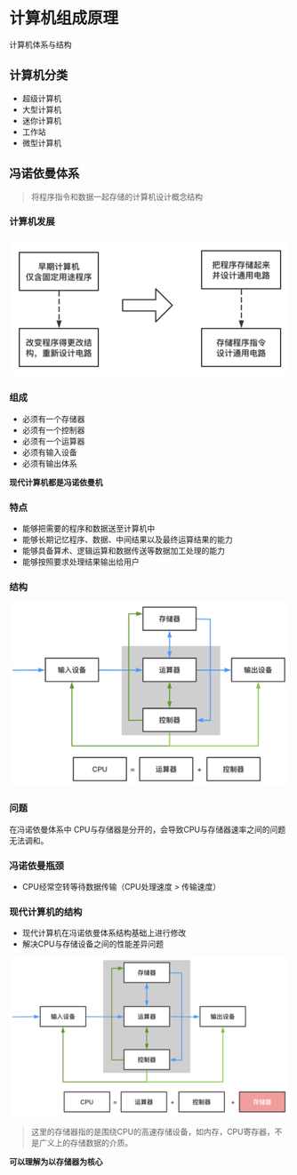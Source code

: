 # 计算机组成原理

计算机体系与结构



## 计算机分类

- 超级计算机
- 大型计算机
- 迷你计算机
- 工作站
- 微型计算机



## 冯诺依曼体系

> 将程序指令和数据一起存储的计算机设计概念结构



### 计算机发展

![计算机发展](img/计算机发展.png)



### 组成

- 必须有一个存储器
- 必须有一个控制器
- 必须有一个运算器
- 必须有输入设备
- 必须有输出体系

**现代计算机都是冯诺依曼机**



### 特点

- 能够把需要的程序和数据送至计算机中
- 能够长期记忆程序、数据、中间结果以及最终运算结果的能力
- 能够具备算术、逻辑运算和数据传送等数据加工处理的能力
- 能够按照要求处理结果输出给用户



### 结构

![冯诺依曼体系结构](img/冯诺依曼体系结构.png)



### 问题

在冯诺依曼体系中 CPU与存储器是分开的，会导致CPU与存储器速率之间的问题无法调和。



### 冯诺依曼瓶颈

- CPU经常空转等待数据传输（CPU处理速度 > 传输速度）



### 现代计算机的结构

- 现代计算机在冯诺依曼体系结构基础上进行修改
- 解决CPU与存储设备之间的性能差异问题 



![现代计算机结构](img/现代计算机结构.png)

> 这里的存储器指的是围绕CPU的高速存储设备，如内存，CPU寄存器，不是广义上的存储数据的介质。

**可以理解为以存储器为核心**